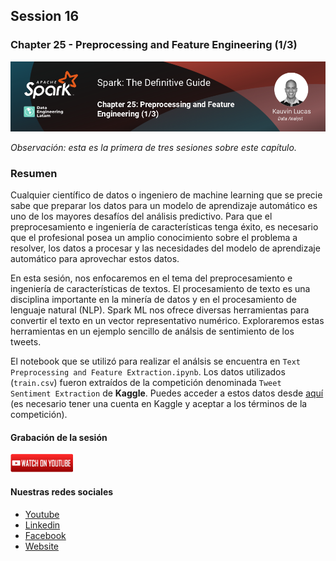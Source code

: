 ## Session 16
### Chapter 25 - Preprocessing and Feature Engineering (1/3)

![Banner Session 16](../assets/banner_session_16.png)

*Observación: esta es la primera de tres sesiones sobre este capítulo.*

### Resumen
Cualquier científico de datos o ingeniero de machine learning que se precie sabe que preparar los datos para un modelo de aprendizaje automático es uno de los mayores desafíos del análisis predictivo. Para que el preprocesamiento e ingeniería de características tenga éxito, es necesario que el profesional posea un amplio conocimiento sobre el problema a resolver, los datos a procesar y las necesidades del modelo de aprendizaje automático para aprovechar estos datos.

En esta sesión, nos enfocaremos en el tema del preprocesamiento e ingeniería de características de textos. El procesamiento de texto es una disciplina importante en la minería de datos y en el procesamiento de lenguaje natural (NLP). Spark ML nos ofrece diversas herramientas para convertir el texto en un vector representativo numérico. Exploraremos estas herramientas en un ejemplo sencillo de análsis de sentimiento de los tweets.

El notebook que se utilizó para realizar el análsis se encuentra en `Text Preprocessing and Feature Extraction.ipynb`. Los datos utilizados (`train.csv`) fueron extraídos de la competición denominada `Tweet Sentiment Extraction` de **Kaggle**. Puedes acceder a estos datos desde [aquí](https://www.kaggle.com/competitions/tweet-sentiment-extraction/data) (es necesario tener una cuenta en Kaggle y aceptar a los términos de la competición).

#### Grabación de la sesión
[![Watch Session 16](../assets/youtube.png)](https://www.youtube.com/watch?v=T2B0ZJlYOqU)


#### Nuestras redes sociales
* [Youtube](https://www.youtube.com/channel/UCqFCoUEvxR23ymmih0GD7mQ?sub_confirmation=1 'Subscríbate al canal')
* [Linkedin](https://www.linkedin.com/company/data-engineering-latam/ 'Síganos en Linkedin')
* [Facebook](https://www.facebook.com/dataengineeringlatam/ 'Síganos en Facebook')
* [Website](https://expy.bio/dataengineeringlatam 'Nuestro website')
